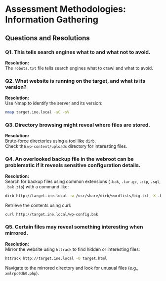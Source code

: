
# Assessment Methodologies: Information Gathering

## Questions and Resolutions

### Q1. This tells search engines what to and what not to avoid.

**Resolution:**  
The `robots.txt` file tells search engines what to crawl and what to avoid.

### Q2. What website is running on the target, and what is its version?

**Resolution:**  
Use Nmap to identify the server and its version:
```bash
nmap target.ine.local -sC -sV
```

### Q3. Directory browsing might reveal where files are stored.

**Resolution:**  
Brute-force directories using a tool like `dirb`.  
Check the `wp-content/uploads` directory for interesting files.

### Q4. An overlooked backup file in the webroot can be problematic if it reveals sensitive configuration details.

**Resolution:**  
Search for backup files using common extensions (`.bak`, `.tar.gz`, `.zip`, `.sql`, `.bak.zip`) with a command like:
```bash
dirb http://target.ine.local -w /usr/share/dirb/wordlists/big.txt -X .bak,.tar.gz,.zip,.sql,.bak.zip
```
Retrieve the contents using curl:
```bash
curl http://target.ine.local/wp-config.bak
```

### Q5. Certain files may reveal something interesting when mirrored.

**Resolution:**  
Mirror the website using `httrack` to find hidden or interesting files:
```bash
httrack http://target.ine.local -O target.html
```
Navigate to the mirrored directory and look for unusual files (e.g., `xmlrpc0db0.php`).

